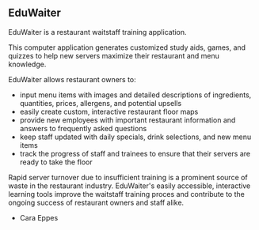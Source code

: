 ## EduWaiter

EduWaiter is a restaurant waitstaff training application. 

This computer application generates customized study aids, games, and quizzes to help new servers maximize their restaurant and menu knowledge.

EduWaiter allows restaurant owners to:
* input menu items with images and detailed descriptions of ingredients, quantities, prices, allergens, and potential upsells
* easily create custom, interactive restaurant floor maps
* provide new employees with important restaurant information and answers to frequently asked questions
* keep staff updated with daily specials, drink selections, and new menu items
* track the progress of staff and trainees to ensure that their servers are ready to take the floor

Rapid server turnover due to insufficient training is a prominent source of waste in the restaurant industry.  EduWaiter's 
easily accessible, interactive learning tools improve the waitstaff training proces and contribute to the ongoing success of 
restaurant owners and staff alike.


* Cara Eppes
